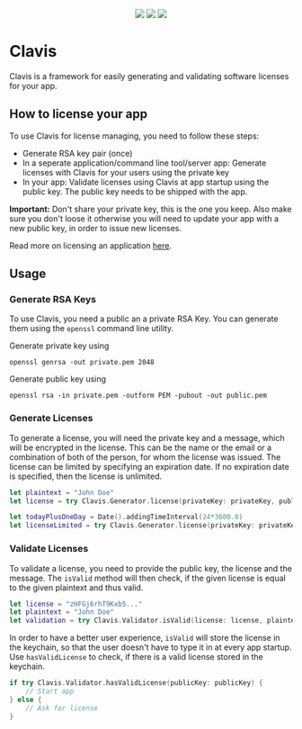<p align="center">
    <a href="https://github.com/columbbus/Clavis/actions/" alt="CI Status">
        <img src="https://github.com/columbbus/Clavis/workflows/Swift/badge.svg" /></a>
    <img src="https://img.shields.io/badge/SwiftPM-compatible-brightgreen.svg" /></a>
    <a href="https://github.com/columbbus/Clavis/releases" alt="Releases">
        <img src="https://img.shields.io/github/v/tag/columbbus/Clavis" /></a>
</p>

# Clavis

Clavis is a framework for easily generating and validating software licenses for your app.


## How to license your app
To use Clavis for license managing, you need to follow these steps:
* Generate RSA key pair (once)
* In a seperate application/command line tool/server app: Generate licenses with Clavis for your users using the private key
* In your app: Validate licenses using Clavis at app startup using the public key. The public key needs to be shipped with the app.

**Important:** Don't share your private key, this is the one you keep. Also make sure you don't loose it otherwise you will need to update your app with a new public key, in order to issue new licenses. 

Read more on licensing an application [here](https://stackoverflow.com/a/14427572/3272409).




## Usage


### Generate RSA Keys
To use Clavis, you need a public an a private RSA Key. You can generate them using the `openssl` command line utility.

Generate private key using
```
openssl genrsa -out private.pem 2048
```

Generate public key using
```
openssl rsa -in private.pem -outform PEM -pubout -out public.pem
```


### Generate Licenses
To generate a license, you will need the private key and a message, which will be encrypted in the license. This can be the name or the email or a combination of both of the person, for whom the license was issued. The license can be limited by specifying an expiration date. If no expiration date is specified, then the license is unlimited.
```swift
let plaintext = "John Doe"
let license = try Clavis.Generator.license(privateKey: privateKey, publicKey: publicKey, keyMessage: plaintext)

let todayPlusOneDay = Date().addingTimeInterval(24*3600.0)
let licenseLimited = try Clavis.Generator.license(privateKey: privateKey, publicKey: publicKey, keyMessage: plaintext, expirationDate: todayPlusOneDay)
```


### Validate Licenses
To validate a license, you need to provide the public key, the license and the message. The `isValid` method will then check, if the given license is equal to the given plaintext and thus valid.
```swift
let license = "zHFGj6rhT9Kxb5..."
let plaintext = "John Doe"
let validation = try Clavis.Validator.isValid(license: license, plaintext: plaintext, publicKey: publicKey)
```

In order to have a better user experience, `isValid` will store the license in the keychain, so that the user doesn't have to type it in at every app startup. Use `hasValidLicense` to check, if there is a valid license stored in the keychain.
```swift
if try Clavis.Validator.hasValidLicense(publicKey: publicKey) {
    // Start app
} else {
    // Ask for license
}
```
